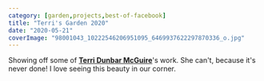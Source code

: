 ```yaml
---
category: [garden,projects,best-of-facebook]
title: "Terri's Garden 2020"
date: "2020-05-21"
coverImage: "98001043_10222546206951095_6469937622297870336_o.jpg"
---
```


Showing off some of [**Terri Dunbar McGuire**](https://www.facebook.com/terri.mcguire?__cft__[0]=AZVCYu2ChrVQFtg6f3csH4ZuVICk4BiWIKfeA6am3uucnu5L-vGvSkO8ts0rgsw5D_VvzPmDCj6Lf0tGxi26ielVju-yjxKHATLX1qFa4Mmm6X2K4DewZzpjK8iAbLY-E70&__tn__=-]K-R)'s work. She can't, because it's never done! I love seeing this beauty in our corner.


